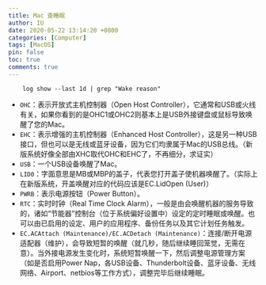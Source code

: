 ```yaml
---
title: Mac 查睡眠
author: IU
date: 2020-05-22 13:14:20 +0800
categories: [Computer] 
tags: [MacOS]
pin: false
toc: true
comments: true  
---
```


```terminal
    log show --last 1d | grep "Wake reason"
```

- `OHC`：表示开放式主机控制器（Open Host Controller），它通常和USB或火线有关，如果你看到的是OHC1或OHC2则基本上是USB外接键盘或鼠标导致唤醒了您的Mac。
- `EHC`：表示增强的主机控制器（Enhanced Host Controller），这是另一种USB接口，但也可以是无线或蓝牙设备，因为它们均隶属于Mac的USB总线。（新版系统好像全部由XHC取代OHC和EHC了，不再细分，求证实）
- `USB`：一个USB设备唤醒了Mac。
- `LID0`：字面意思是MB或MBP的盖子，代表您打开盖子使机器唤醒了。（实际上在新版系统，开盖唤醒对应的代码应该是EC.LidOpen (User)）
- `PWRB`：表示电源按钮（Power Button）。
- `RTC`：实时时钟（Real Time Clock Alarm），一般是由会唤醒机器的服务导致的，诸如“节能器”控制台（位于系统偏好设置中）设定的定时睡眠或唤醒。也可以由已启用的设定、用户的应用程序、备份任务以及其它计划任务触发。
- `EC.ACAttach (Maintenance)/EC.ACDetach (Maintenance)`：连接/断开电源适配器（维护），会导致短暂的唤醒（就几秒，随后继续睡回笼觉，无需在意）。当外接电源发生变化时，系统短暂唤醒一下，然后调整电源管理方案（如是否启用Power Nap，各USB设备、Thunderbolt设备、蓝牙设备、无线网络、Airport、netbios等工作方式），调整完毕后继续睡眠。
